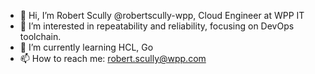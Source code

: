 - 👋 Hi, I’m Robert Scully @robertscully-wpp, Cloud Engineer at WPP IT
- 👀 I’m interested in repeatability and reliability, focusing on DevOps toolchain.
- 🌱 I’m currently learning HCL, Go
- 📫 How to reach me: robert.scully@wpp.com

<!---
robertscully-wpp/robertscully-wpp is a ✨ special ✨ repository because its `README.md` (this file) appears on your GitHub profile.
You can click the Preview link to take a look at your changes.
--->
